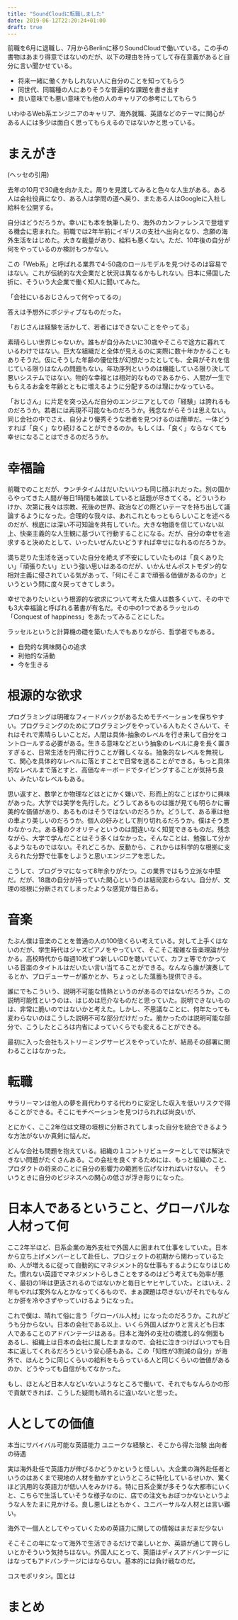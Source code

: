 ```yaml
---
title: "SoundCloudに転職しました"
date: 2019-06-12T22:20:24+01:00
draft: true
---
```


前職を6月に退職し、7月からBerlinに移りSoundCloudで働いている。この手の書物はあまり得意ではないのだが、以下の理由を持ってして存在意義があると自分に言い聞かせている。

- 将来一緒に働くかもしれない人に自分のことを知ってもらう
- 同世代、同職種の人にありそうな普遍的な課題を書き出す
- 良い意味でも悪い意味でも他の人のキャリアの参考にしてもらう

いわゆるWeb系エンジニアのキャリア、海外就職、英語などのテーマに関心がある人には多少は面白く思ってもらえるのではないかと思っている。

# まえがき

(ヘッセの引用)

去年の10月で30歳を向かえた。周りを見渡してみると色々な人生がある。ある人は会社役員になり、ある人は学問の道へ戻り、またある人はGoogleに入社し給料を公開する。

自分はどうだろうか。幸いにも本を執筆したり、海外のカンファレンスで登壇する機会に恵まれた。前職では2年半前にイギリスの支社へ出向となり、念願の海外生活をはじめた。大きな裁量があり、給料も悪くない。ただ、10年後の自分が何をやっているのか検討もつかない。

この「Web系」と呼ばれる業界で4-50歳のロールモデルを見つけるのは容易ではない。これが伝統的な大企業だと状況は異なるかもしれない。日本に帰国した折に、そういう大企業で働く知人に聞いてみた。

「会社にいるおじさんって何やってるの」

答えは予想外にポジティブなものだった。

「おじさんは経験を活かして、若者にはできないことをやってる」

素晴らしい世界じゃないか。誰もが自分みたいに30歳やそこらで途方に暮れているわけではない。巨大な組織だと全体が見えるのに実際に数十年かかることもありそうだ。仮にそうした年齢の優位性が幻想だったとしても、全員がそれを信じている限りはなんの問題もない。年功序列というのは機能している限り決して悪いシステムではない。物的な幸福とは相対的なものであるから、人間が一生でもらえるお金を年齢とともに増えるように分配するのは理にかなっている。

「おじさん」に片足を突っ込んだ自分のエンジニアとしての「経験」は誇れるものだろうか。若者には再現不可能なものだろうか。残念ながらそうは思えない。同じ会社の中でさえ、自分より優秀そうな若者を見つけるのは簡単だ。一体どうすれば「良く」なり続けることができるのか。もしくは、「良く」ならなくても幸せになることはできるのだろうか。

# 幸福論

前職でのことだが、ランチタイムはだいたいいつも同じ顔ぶれだった。別の国からやってきた人間が毎日1時間も雑談していると話題が尽きてくる。どういうわけか、次第に我々は宗教、死後の世界、政治などの際どいテーマを持ち出して議論するようになった。合理的な我々は、あれこれともっともらしいことを述べるのだが、根底には深い不可知論を共有していた。大きな物語を信じていない以上、快楽主義的な人生観に基づいて行動することになる。だが、自分の幸せを追求すると決めたとして、いったいぜんたいどうすれば幸せになれるのだろうか。

満ち足りた生活を送っていた自分を絶えず不安にしていたものは「良くありたい」「頑張りたい」という強い思いはあるのだが、いかんせんポストモダン的な相対主義に侵されている気があって、「何にそこまで頑張る価値があるのか」というという問に度々戻ってきてしまう。

幸せでありたいという根源的な欲求について考えた偉人は数多くいて、その中でも3大幸福論と呼ばれる著書が有名だ。その中の1つであるラッセルの「Conquest of happiness」をあたってみることにした。

ラッセルというと計算機の礎を築いた人でもありながら、哲学者でもある。

- 自発的な興味関心の追求
- 利他的な活動
- 今を生きる

# 根源的な欲求

プログラミングは明確なフィードバックがあるためモチベーションを保ちやすい。プログラミングのためにプログラミングをやっている人もたくさんいて、それはそれで素晴らしいことだ。人間は具体-抽象のレベルを行き来して自分をコントロールする必要がある。生きる意味などという抽象のレベルに身を長く置きすぎると、日常生活を円滑に行うことが難しくなる。抽象的なレベルを無視して、関心を具体的なレベルに落とすことで日常を送ることができる。もっと具体的なレベルまで落とすと、高価なキーボードでタイピングすることが気持ち良い、みたいなレベルもある。

思い返すと、数学とか物理などはとにかく嫌いで、形而上的なことばかりに興味があった。大学では美学を先行した。どうしてあるものは誰が見ても明らかに審美的な価値があり、あるものはそうではないのだろうか。どうして、ある車は他の車より美しいのだろうか。個人の好みとして割り切れるだろうか。僕はそう思わなかった。ある種のクオリティというのは間違いなく知覚できるものだ。残念ながら、大学で学んだことはそう多くはなかった。そんなことは、勉強して分かるようなものではない。それどころか、反動から、これからは科学的な根拠に支えられた分野で仕事をしようと思いエンジニアを志した。

こうして、プログラマになって8年余りがたつ。この業界ではもう立派な中堅だ。だが、18歳の自分が持っていた関心というのは結局変わらない。自分が、文理の垣根に分断されてしまったような感覚が毎日ある。

# 音楽

たぶん僕は音楽のことを普通の人の100倍くらい考えている。対して上手くはないのだが、学生時代はジャズピアノをやっていて、そこそこ複雑な音楽理論が分かる。高校時代から毎週10枚ずつ新しいCDを聴いていて、カフェ等でかかっている音楽のタイトルはだいたい言い当てることができる。なんなら誰が演奏してるとか、プロデューサーが誰かとか、ちょっとした薀蓄も提供できる。

誰にでもこういう、説明不可能な情熱というのがあるのではないだろうか。この説明可能性というのは、はじめは厄介なものだと思っていた。説明できないものは、非常に脆いのではないかと考えた。しかし、不思議なことに、何年たっても変わらないのはこうした説明不可な部分だけだった。脆かったのは説明可能な部分で、こうしたところは内省によっていくらでも変えることができる。

最初に入った会社もストリーミングサービスをやっていたが、結局その部署に関わることはなかった。

# 転職

サラリーマンは他人の夢を肩代わりする代わりに安定した収入を低いリスクで得ることができる。そこにモチベーションを見つけられれば尚良いが、

とにかく、ここ2年位は文理の垣根に分断されてしまった自分を統合できるような方法がないか真剣に悩んだ。

どんな会社も問題を抱えている。組織の１コントリビューターとしてでは解決できない問題がたくさんある。この会社を良くするためには、もっと組織のこと、プロダクトの将来のことに自分の影響力の範囲を広げなければいけない。
そういうときに自分のビジネスへの関心の低さが浮き彫りになった。

# 日本人であるということ、グローバルな人材って何

ここ2年半ほど、日系企業の海外支社で外国人に囲まれて仕事をしていた。日本から立ち上げメンバーとして赴任し、プロジェクトの初期から関わっているため、人が増えるに従って自動的にマネジメント的な仕事もするようになりはじめた。慣れない英語でマネジメントらしきことをするのはどう考えても効率が悪く、最初の1年は更迭されるのではないかと毎日ヒヤヒヤしていた。とはいえ、2年もやれば案外なんとかなってくるもので、まぁ課題は尽きないがそれでもなんとか肝を冷やさずやっていけるようになった。

これで僕は、晴れて俗に言う「グローバル人材」になったのだろうか。これがどうも分からない。日本の会社である以上、いくら外国人ばかりと言えども日本人であることのアドバンテージはある。日本と海外の支社の橋渡し的な側面もあるし、組織上は日本の会社に属したままなので、会社に泣きつけばいつでも日本に返してくれるだろうという安心感もある。この「知性が3割減の自分」が海外で、ほんとうに同じくらいの給料をもらっている人と同じくらいの価値があるのか、どうやっても自信がもてなかった。

もし、ほとんど日本人などいないようなところで働いて、それでもなんらかの形で貢献できれば、こうした疑問も晴れるに違いないと思った。

# 人としての価値

本当にサバイバル可能な英語能力
ユニークな経験と、そこから得た治験
出向者の待遇

実は海外赴任で英語力が伸びるかどうかというと怪しい。大企業の海外赴任者というのはあくまで現地の人材を動かすというところに特化しているせいか、驚くほど汎用的な英語力が低い人をみかける。特に日系企業が多そうな大都市にいくと、こちらで生活していそうな様子なのに、店での注文もおぼつかないというような人をたまに見かける。良し悪しはともかく、ユニバーサルな人材とは言い難い。

海外で一個人としてやっていくための英語力に関しての情報はまだまだ少ない

そこそこの年になって海外で生活できるだけで楽しいとか、英語が通じて誇らしいとかそういう気持ちはない。外国人にとって、英語はディスアドバンテージにはなってもアドバンテージにはならない。基本的には負け戦なのだ。

コスモポリタン。国とは

# まとめ

